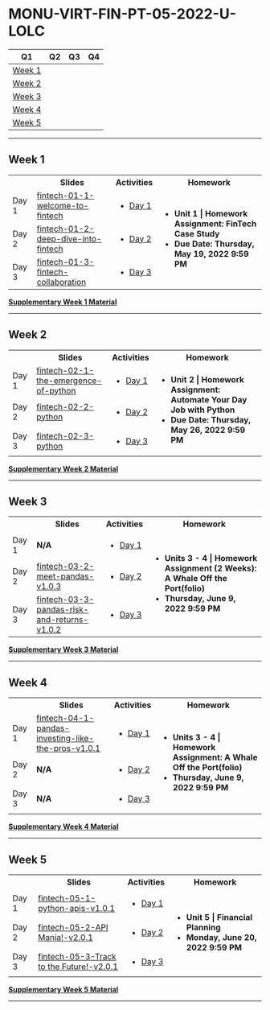 # MONU-VIRT-FIN-PT-05-2022-U-LOLC

|Q1|Q2|Q3|Q4|
|--|--|--|--|
| [Week 1](#week-1) || ||
| [Week 2](#week-2) || ||
| [Week 3](#week-3) || ||
| [Week 4](#week-4) || ||
| [Week 5](#week-5) || ||


****

## Week 1
 <table>
  <tr>
    <th></th>
    <th>Slides</th>
    <th>Activities</th>
    <th>Homework</th>
  </tr>
  <tr>
    <td rowspan="2">Day 1</td>
  </tr>
  <tr>
    <td><a href="https://monash.bootcampcontent.com/monash-coding-bootcamp/MONU-VIRT-FIN-PT-05-2022-U-LOLC/-/blob/main/Lesson%20Slides/Week%201/fintech-01-1-welcome-to-fintech-v1.0.0.pdf">fintech-01-1-welcome-to-fintech</a></td>
    <td>
        <ul>
            <li><a href="https://monash.bootcampcontent.com/monash-coding-bootcamp/MONU-VIRT-FIN-PT-05-2022-U-LOLC/-/tree/main/Activities/Week%201/1">Day 1</a></li>
        </ul>
    </td>
    <td rowspan="5">
        <ul>
            <li><strong>Unit 1 | Homework Assignment: FinTech Case Study</strong></li>
            <li><strong>Due Date: Thursday, May 19, 2022 9:59 PM</strong></li>
        </ul>
    </td>
  </tr>
  <tr>
    <td rowspan="2">Day 2</td>
  </tr>
  <tr>
    <td><a href="https://monash.bootcampcontent.com/monash-coding-bootcamp/MONU-VIRT-FIN-PT-05-2022-U-LOLC/blob/main/Lesson%20Slides/Week%201/fintech-01-2-deep-dive-into-fintech.pdf">fintech-01-2-deep-dive-into-fintech</a></td>
    <td>
        <ul>
            <li><a href="https://monash.bootcampcontent.com/monash-coding-bootcamp/MONU-VIRT-FIN-PT-05-2022-U-LOLC/-/tree/main/Activities/Week%201/2">Day 2</a></li>
        </ul>
    </td>

  </tr>
  <tr>
    <td rowspan="2">Day 3</td>

  </tr>
  <tr>
    <td><a href="https://monash.bootcampcontent.com/monash-coding-bootcamp/MONU-VIRT-FIN-PT-05-2022-U-LOLC/-/blob/main/Lesson%20Slides/Week%201/fintech-01-3-fintech-collaboration.pdf">fintech-01-3-fintech-collaboration</a></td>
    <td>
        <ul>
            <li><a href="https://monash.bootcampcontent.com/monash-coding-bootcamp/MONU-VIRT-FIN-PT-05-2022-U-LOLC/-/tree/main/Activities/Week%201/3">Day 3</a></li>    
        </ul>
    </td>
  </tr>
</table> 
<p>
  <a href="https://monash.bootcampcontent.com/monash-coding-bootcamp/MONU-VIRT-FIN-PT-05-2022-U-LOLC/-/tree/main/Supplementary%20Material/Week%201"><strong>Supplementary Week 1 Material</strong></a> 
</p>

****

## Week 2

 <table>
  <tr>
    <th></th>
    <th>Slides</th>
    <th>Activities</th>
    <th>Homework</th>
  </tr>
  <tr>
    <td rowspan="2">Day 1</td>
  </tr>
  <tr>
    <td><a href="https://monash.bootcampcontent.com/monash-coding-bootcamp/MONU-VIRT-FIN-PT-05-2022-U-LOLC/-/blob/main/Lesson%20Slides/Week%202/fintech-02-1-the-emergence-of-python.pdf">fintech-02-1-the-emergence-of-python</a></td>
    <td>
        <ul>
            <li><a href="https://monash.bootcampcontent.com/monash-coding-bootcamp/MONU-VIRT-FIN-PT-05-2022-U-LOLC/-/tree/main/Activities/Week%202/1">Day 1</a></li>
        </ul>
    </td>
    <td rowspan="5">
        <ul>
            <li><strong>Unit 2 | Homework Assignment: Automate Your Day Job with Python</strong></li>
            <li><strong>Due Date: Thursday, May 26, 2022 9:59 PM</strong></li>
        </ul>
    </td>
  </tr>
  <tr>
    <td rowspan="2">Day 2</td>
  </tr>
  <tr>
    <td><a href="https://monash.bootcampcontent.com/monash-coding-bootcamp/MONU-VIRT-FIN-PT-05-2022-U-LOLC/blob/main/Lesson%20Slides/Week%202/fintech-02-2-python.pdf">fintech-02-2-python</a></td>
    <td>
        <ul>
            <li><a href="https://monash.bootcampcontent.com/monash-coding-bootcamp/MONU-VIRT-FIN-PT-05-2022-U-LOLC/-/tree/main/Activities/Week%202/2">Day 2</a></li>
        </ul>
    </td>

  </tr>
  <tr>
    <td rowspan="2">Day 3</td>

  </tr>
  <tr>
    <td><a href="https://monash.bootcampcontent.com/monash-coding-bootcamp/MONU-VIRT-FIN-PT-05-2022-U-LOLC/-/blob/main/Lesson%20Slides/Week%202/fintech-02-3-python.pdf">fintech-02-3-python</a></td>
    <td>
        <ul>
            <li><a href="https://monash.bootcampcontent.com/monash-coding-bootcamp/MONU-VIRT-FIN-PT-05-2022-U-LOLC/-/tree/main/Activities/Week%202/3">Day 3</a></li>    
        </ul>
    </td>
  </tr>
</table> 
<p>
  <a href="https://monash.bootcampcontent.com/monash-coding-bootcamp/MONU-VIRT-FIN-PT-05-2022-U-LOLC/-/tree/main/Supplementary%20Material/Week%202"><strong>Supplementary Week 2 Material</strong></a> 
</p>

****

## Week 3
 <table>
  <tr>
    <th></th>
    <th>Slides</th>
    <th>Activities</th>
    <th>Homework</th>
  </tr>
  <tr>
    <td rowspan="2">Day 1</td>
  </tr>
  <tr>
    <td><strong>N/A</strong></td>
    <td>
        <ul>
            <li><a href="https://monash.bootcampcontent.com/monash-coding-bootcamp/MONU-VIRT-FIN-PT-05-2022-U-LOLC/-/tree/main/Activities/Week%203/1">Day 1</a></li>
        </ul>
    </td>
    <td rowspan="5">
        <ul>
            <li><strong>Units 3 - 4 | Homework Assignment (2 Weeks): A Whale Off the Port(folio)</strong></li>
            <li><strong>Thursday, June 9, 2022 9:59 PM</strong></li>
        </ul>
    </td>
  </tr>
  <tr>
    <td rowspan="2">Day 2</td>
  </tr>
  <tr>
    <td><a href="https://monash.bootcampcontent.com/monash-coding-bootcamp/MONU-VIRT-FIN-PT-05-2022-U-LOLC/blob/main/Lesson%20Slides/Week%203/fintech-03-2-meet-pandas-v1.0.3.pdf">fintech-03-2-meet-pandas-v1.0.3</a></td>
    <td>
        <ul>
            <li><a href="https://monash.bootcampcontent.com/monash-coding-bootcamp/MONU-VIRT-FIN-PT-05-2022-U-LOLC/-/tree/main/Activities/Week%203/2">Day 2</a></li>
        </ul>
    </td>

  </tr>
  <tr>
    <td rowspan="2">Day 3</td>

  </tr>
  <tr>
    <td><a href="https://monash.bootcampcontent.com/monash-coding-bootcamp/MONU-VIRT-FIN-PT-05-2022-U-LOLC/-/blob/main/Lesson%20Slides/Week%203/fintech-03-3-pandas-risk-and-returns-v1.0.2.pdf">fintech-03-3-pandas-risk-and-returns-v1.0.2</a></td>
    <td>
        <ul>
            <li><a href="https://monash.bootcampcontent.com/monash-coding-bootcamp/MONU-VIRT-FIN-PT-05-2022-U-LOLC/-/tree/main/Activities/Week%203/3">Day 3</a></li>    
        </ul>
    </td>
  </tr>
</table> 
<p>
  <a href="https://monash.bootcampcontent.com/monash-coding-bootcamp/MONU-VIRT-FIN-PT-05-2022-U-LOLC/-/tree/main/Supplementary%20Material/Week%203"><strong>Supplementary Week 3 Material</strong></a> 
</p>

****

## Week 4
 <table>
  <tr>
    <th></th>
    <th>Slides</th>
    <th>Activities</th>
    <th>Homework</th>
  </tr>
  <tr>
    <td rowspan="2">Day 1</td>
  </tr>
  <tr>
    <td><a href="https://monash.bootcampcontent.com/monash-coding-bootcamp/MONU-VIRT-FIN-PT-05-2022-U-LOLC/-/tree/main/Lesson%20Slides/Week%204/fintech-04-1-pandas-investing-like-the-pros-v1.0.1.pdf">fintech-04-1-pandas-investing-like-the-pros-v1.0.1</a></td>
    <td>
        <ul>
            <li><a href="https://monash.bootcampcontent.com/monash-coding-bootcamp/MONU-VIRT-FIN-PT-05-2022-U-LOLC/-/tree/main/Activities/Week%204/1">Day 1</a></li>
        </ul>
    </td>
    <td rowspan="5">
        <ul>
            <li><strong> Units 3 - 4 | Homework Assignment: A Whale Off the Port(folio)</strong></li>
            <li><strong>Thursday, June 9, 2022 9:59 PM</strong></li>
        </ul>
    </td>
  </tr>
  <tr>
    <td rowspan="2">Day 2</td>
  </tr>
  <tr>
    <td><strong>N/A</strong></td>
    <td>
        <ul>
            <li><a href="https://monash.bootcampcontent.com/monash-coding-bootcamp/MONU-VIRT-FIN-PT-05-2022-U-LOLC/-/tree/main/Activities/Week%204/2">Day 2</a></li>
        </ul>
    </td>

  </tr>
  <tr>
    <td rowspan="2">Day 3</td>

  </tr>
  <tr>
    <td><strong>N/A</strong></td>
    <td>
        <ul>
            <li><a href="https://monash.bootcampcontent.com/monash-coding-bootcamp/MONU-VIRT-FIN-PT-05-2022-U-LOLC/-/tree/main/Activities/Week%204/3">Day 3</a></li>    
        </ul>
    </td>
  </tr>
</table> 
<p>
  <a href="https://monash.bootcampcontent.com/monash-coding-bootcamp/MONU-VIRT-FIN-PT-05-2022-U-LOLC/-/tree/main/Supplementary%20Material/Week%204"><strong>Supplementary Week 4 Material</strong></a> 
</p>

****

## Week 5
 <table>
  <tr>
    <th></th>
    <th>Slides</th>
    <th>Activities</th>
    <th>Homework</th>
  </tr>
  <tr>
    <td rowspan="2">Day 1</td>
  </tr>
  <tr>
    <td><a href="https://monash.bootcampcontent.com/monash-coding-bootcamp/MONU-VIRT-FIN-PT-05-2022-U-LOLC/-/tree/main/Lesson%20Slides/Week%205/fintech-05-1-python-apis-v1.0.1">fintech-05-1-python-apis-v1.0.1</a></td>
    <td>
        <ul>
            <li><a href="https://monash.bootcampcontent.com/monash-coding-bootcamp/MONU-VIRT-FIN-PT-05-2022-U-LOLC/-/tree/main/Activities/Week%205/1">Day 1</a></li>
        </ul>
    </td>
    <td rowspan="5">
        <ul>
            <li><strong>Unit 5 | Financial Planning</strong></li>
            <li><strong>Monday, June 20, 2022 9:59 PM</strong></li>
        </ul>
    </td>
  </tr>
  <tr>
    <td rowspan="2">Day 2</td>
  </tr>
  <tr>
    <td><a href="https://monash.bootcampcontent.com/monash-coding-bootcamp/MONU-VIRT-FIN-PT-05-2022-U-LOLC/-/tree/main/Lesson%20Slides/Week%205/fintech-05-2-API Mania!-v2.0.1">fintech-05-2-API Mania!-v2.0.1</a></td>
    <td>
        <ul>
            <li><a href="https://monash.bootcampcontent.com/monash-coding-bootcamp/MONU-VIRT-FIN-PT-05-2022-U-LOLC/-/tree/main/Activities/Week%205/2">Day 2</a></li>
        </ul>
    </td>

  </tr>
  <tr>
    <td rowspan="2">Day 3</td>

  </tr>
  <tr>
    <td><a href="https://monash.bootcampcontent.com/monash-coding-bootcamp/MONU-VIRT-FIN-PT-05-2022-U-LOLC/-/tree/main/Lesson%20Slides/Week%205/CA-FinTech-05-3-Track to the Future!-v2.0.1.pdf">fintech-05-3-Track to the Future!-v2.0.1</a></td>
    <td>
        <ul>
            <li><a href="https://monash.bootcampcontent.com/monash-coding-bootcamp/MONU-VIRT-FIN-PT-05-2022-U-LOLC/-/tree/main/Activities/Week%205/3">Day 3</a></li>    
        </ul>
    </td>
  </tr>
</table> 
<p>
  <a href="https://monash.bootcampcontent.com/monash-coding-bootcamp/MONU-VIRT-FIN-PT-05-2022-U-LOLC/-/tree/main/Supplementary%20Material/Week%205"><strong>Supplementary Week 5 Material</strong></a> 
</p>

****
